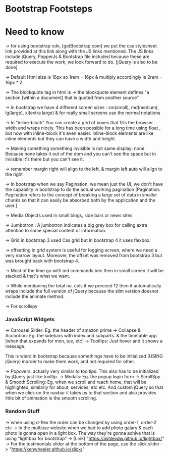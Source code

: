 # Bootstrap Footsteps

# Need to know

-> for using bootstrap cdn, [getBootstrap.com] we put the css stylesheet link provided at this link along with the JS links mentioned. The JS links include jQuery, PopperJs & Bootstrap file included because these are required to execute the work, we look forward to do. [jQuery is also to be done]

-> Default Html size is 16px so 1rem = 16px & multiply accordingly ie 2rem = 16px \* 2

-> The blockquote tag in html is -> the blockquote element defines "a section [within a document] that is quoted from another source"

-> In bootstrap we have 4 different screen sizes : sm(small), md(medium), lg(large), xl(extra large) & for really small screens use the normal notations

-> In "inline-block" You can create a grid of boxes that fills the browser width and wraps nicely. This has been possible for a long time using float , but now with inline-block it's even easier. inline-block elements are like inline elements but they can have a width and height.

-> Making something something invisible is not same display: none. Because none takes it out of the dom and you can't see the space but in invisible it's there but you can't see it.

-> remember margin right will align to the left, & margin left auto will align to the right

-> In bootstrap when we say Pagination, we mean just the UI, we don't have the capability in bootstrap to do the actual working pagination [Pagination: Pagination refers to the concept of breaking a large set of data in smaller chunks so that it can easily be absorbed both by the application and the user.]

-> Media Objects used in small blogs, side bars or news sites

-> Jumbotron : A jumbotron indicates a big grey box for calling extra attention to some special content or information.

-> Grid in bootstrap 3 used Css grid but in bootstrap 4 it uses flexbox.

-> offsetting in grid system is useful for logging screen, where we need a very narrow layout. Moreover, the offset was removed from bootstrap 3 but was brought back with bootstrap 4.

-> Most of the time go with md commands bec then in small screen it will be stacked & that's what we want.

-> While mentioning the total no. cols if we preceed 12 then it automatically wraps include the full version of jQuery because the slim version doesnot include the animate method.

-> For scrollspy

### JavaScript Widgets

-> Carousel Slider: Eg. the header of amazon prime
-> Collapse & Accordion: Eg. the sidebars with index and subparts. & the timetable app [when that expands for mon, tue, etc]
-> Tooltips: Just hover and it shows a message.

This is wierd in bootstrap because somethings have to be initialized (USING jQuery) inorder to make them work, and not required for other.

-> Popovers: actually very similar to tooltips. This also has to be initialized by jQuery just like tooltip.
-> Modals: Eg. the popup login form
-> ScrollSpy & Smooth Scrolling: Eg. when we scroll and reach home, that will be highlighted, similarly for about, services, etc etc. And custom jQuery so that when we click on the navbar it takes us to that section and also provides little bit of animation ie the smooth scrolling.

### Random Stuff

-> when using d-flex the order can be changed by using order-1, order-2 etc
-> In the multiuse website when we had to add photo galary & each photo is gonna open in a light box. The way they're gonna achive that is using "lightbox for bootstrap" -> [Link] "https://ashleydw.github.io/lightbox/"
-> For the testimonials slider at the bottom of the page, use the slick slider -> "https://kenwheeler.github.io/slick/"
